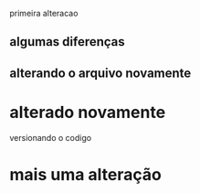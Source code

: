 primeira alteracao 
## algumas diferenças 
## alterando o arquivo novamente 
<h1>alterado novamente</h1>
versionando o codigo 
<h1>mais uma alteração</h1>
